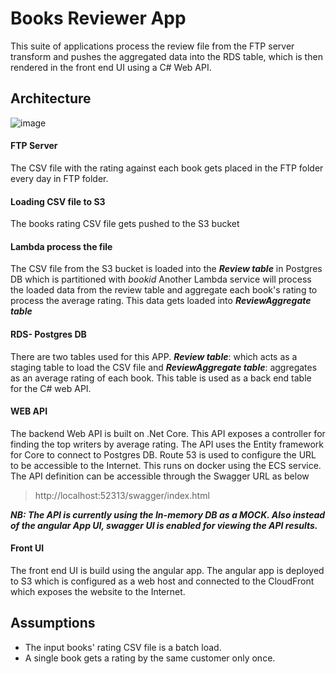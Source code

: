 # Books Reviewer App

This suite of applications process the review file from the FTP server transform and pushes the aggregated data into the RDS table, which is then rendered in the front end UI using a C# Web API.

## Architecture

![image](https://user-images.githubusercontent.com/23555294/123542817-f6bf6b80-d78e-11eb-8fcc-7eaaa4e1e255.png)

#### FTP Server ####
The CSV file with the rating against each book gets placed in the FTP folder every day in FTP folder.

#### Loading CSV file to S3 ####
The books rating CSV file gets pushed to the S3 bucket

#### Lambda process the file ####
The CSV file from the S3 bucket is loaded into the ***Review table*** in Postgres DB which is partitioned with *bookid*
Another Lambda service will process the loaded data from the review table and aggregate each book's rating to process the average rating. This data gets loaded into ***ReviewAggregate table***


#### RDS- Postgres DB ####
There are two tables used for this APP. ***Review table***: which acts as a staging table to load the CSV file and ***ReviewAggregate table***: aggregates as an average rating of each book. This table is used as a back end table for the C# web API.

#### WEB API ####
The backend Web API is built on .Net Core. This API exposes a controller for finding the top writers by average rating. The API uses the Entity framework for Core to connect to Postgres DB. Route 53 is used to configure the URL to be accessible to the Internet. This runs on docker using the ECS service. 
The API definition can be accessible through the Swagger URL as below 
> http://localhost:52313/swagger/index.html

***NB: The API is currently using the In-memory DB as a MOCK. Also instead of the angular App UI, swagger UI is enabled for viewing the API results.***

#### Front UI ####
The front end UI is build using the angular app. The angular app is deployed to S3 which is configured as a web host and connected to the CloudFront which exposes the website to the Internet.


## Assumptions
* The input books' rating CSV file is a batch load.
* A single book gets a rating by the same customer only once.
